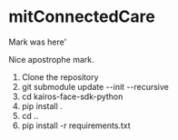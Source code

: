 # mitConnectedCare

Mark was here'

Nice apostrophe mark.

1. Clone the repository  
2. git submodule update --init --recursive  
3. cd kairos-face-sdk-python  
4. pip install .  
5. cd ..  
6. pip install -r requirements.txt  
